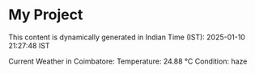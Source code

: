 # My Project

This content is dynamically generated in Indian Time (IST): 2025-01-10 21:27:48 IST


Current Weather in Coimbatore:
Temperature: 24.88 °C
Condition: haze
